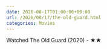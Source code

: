 ```yaml
---
date: 2020-08-17T01:00:06+00:00
url: /2020/08/17/the-old-guard.html
categories: Movies
---
```

Watched The Old Guard (2020) - ★★




